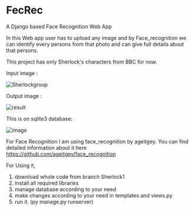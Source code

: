 # FecRec
A Django based Face Recognition Web App 

In this Web app user has to upload any image and by Face_recognition we can identify every persons from that photo and can give full details about that persons.

This project has only Sherlock's characters from BBC for now.

Input image : 

![Sherlockgroup](https://user-images.githubusercontent.com/64064391/120779927-35be2080-c545-11eb-946c-aa77a35c7bfc.jpg)

Output image : 

![result](https://user-images.githubusercontent.com/64064391/120780035-4f5f6800-c545-11eb-8ada-804c143e3e24.jpg)

This is on sqlite3 database:

![image](https://user-images.githubusercontent.com/64064391/120780589-e6c4bb00-c545-11eb-93a9-f7259b8aa5c2.png)


For Face Recognition I am using face_recognition by ageitgey.
You can find detailed information about it here https://github.com/ageitgey/face_recognition

For Using it, 
1. download whole code from branch Sherlock1
2. install all required libraries
3. manage database according to your need
4. make changes according to your need in templates and views.py
5. run it. (py manage.py runserver)
